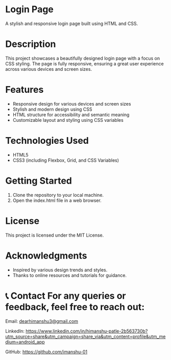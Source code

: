 # Login Page

A stylish and responsive login page built using HTML and CSS.

# Description

This project showcases a beautifully designed login page with a focus on CSS styling. The page is fully responsive, ensuring a great user experience across various devices and screen sizes.

# Features

- Responsive design for various devices and screen sizes
- Stylish and modern design using CSS
- HTML structure for accessibility and semantic meaning
- Customizable layout and styling using CSS variables

# Technologies Used

- HTML5
- CSS3 (including Flexbox, Grid, and CSS Variables)

# Getting Started

1. Clone the repository to your local machine.
2. Open the index.html file in a web browser.

# License

This project is licensed under the MIT License.

# Acknowledgments

- Inspired by various design trends and styles.
- Thanks to online resources and tutorials for guidance.

 # 📞 Contact For any queries or feedback, feel free to reach out:  
 Email: dearhimanshu3@gmail.com 
 
 LinkedIn: https://www.linkedin.com/in/himanshu-patle-2b563730b?utm_source=share&utm_campaign=share_via&utm_content=profile&utm_medium=android_app 
 
 GitHub: https://github.com/imanshu-01 

